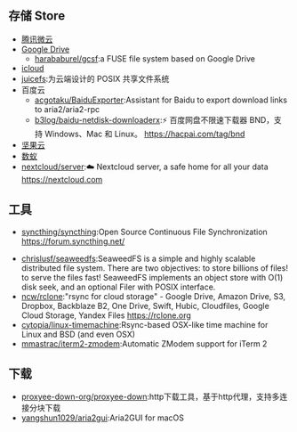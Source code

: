## 存储 Store

-   [腾讯微云](https://www.weiyun.com/)
-   [Google Drive](https://drive.google.com/drive/)
    -   [harababurel/gcsf](https://github.com/harababurel/gcsf):a FUSE file system based on Google Drive
-   [icloud](https://www.icloud.com/)
-   [juicefs](https://juicefs.io/):为云端设计的 POSIX 共享文件系统
- 百度云
    + [acgotaku/BaiduExporter](https://github.com/acgotaku/BaiduExporter):Assistant for Baidu to export download links to aria2/aria2-rpc
    + [b3log/baidu-netdisk-downloaderx](https://github.com/b3log/baidu-netdisk-downloaderx):⚡️ 百度网盘不限速下载器 BND，支持 Windows、Mac 和 Linux。 https://hacpai.com/tag/bnd
- [坚果云](https://www.jianguoyun.com/)
- [数蚁](https://teamyi.com)
- [nextcloud/server](https://github.com/nextcloud/server):☁️ Nextcloud server, a safe home for all your data https://nextcloud.com

## 工具

- [syncthing/syncthing](https://github.com/syncthing/syncthing):Open Source Continuous File Synchronization https://forum.syncthing.net/
* [chrislusf/seaweedfs](https://github.com/chrislusf/seaweedfs):SeaweedFS is a simple and highly scalable distributed file system. There are two objectives: to store billions of files! to serve the files fast! SeaweedFS implements an object store with O(1) disk seek, and an optional Filer with POSIX interface.
* [ncw/rclone](https://github.com/ncw/rclone):"rsync for cloud storage" - Google Drive, Amazon Drive, S3, Dropbox, Backblaze B2, One Drive, Swift, Hubic, Cloudfiles, Google Cloud Storage, Yandex Files https://rclone.org
* [cytopia/linux-timemachine](https://github.com/cytopia/linux-timemachine):Rsync-based OSX-like time machine for Linux and BSD (and even OSX)
* [mmastrac/iterm2-zmodem](https://github.com/mmastrac/iterm2-zmodem):Automatic ZModem support for iTerm 2

## 下载

* [proxyee-down-org/proxyee-down](https://github.com/proxyee-down-org/proxyee-down):http下载工具，基于http代理，支持多连接分块下载
* [yangshun1029/aria2gui](https://github.com/yangshun1029/aria2gui):Aria2GUI for macOS
